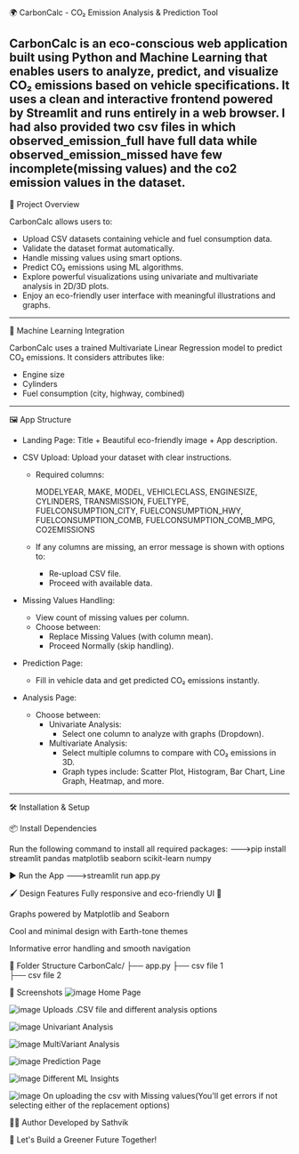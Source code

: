 🌍 CarbonCalc - CO₂ Emission Analysis & Prediction Tool

CarbonCalc is an eco-conscious web application built using Python and Machine Learning that enables users to analyze, predict, and visualize CO₂ emissions based on vehicle specifications. It uses a clean and interactive frontend powered by Streamlit and runs entirely in a web browser.
I had also provided two csv files in which observed_emission_full have full data while observed_emission_missed have few incomplete(missing values) and the co2 emission values in the dataset.
---

 🚀 Project Overview

CarbonCalc allows users to:
- Upload CSV datasets containing vehicle and fuel consumption data.
- Validate the dataset format automatically.
- Handle missing values using smart options.
- Predict CO₂ emissions using ML algorithms.
- Explore powerful visualizations using univariate and multivariate analysis in 2D/3D plots.
- Enjoy an eco-friendly user interface with meaningful illustrations and graphs.

---

 🧠 Machine Learning Integration

CarbonCalc uses a trained Multivariate Linear Regression model to predict CO₂ emissions. It considers attributes like:
- Engine size
- Cylinders
- Fuel consumption (city, highway, combined)

---

 🖼️ App Structure

- Landing Page: Title + Beautiful eco-friendly image + App description.
- CSV Upload: Upload your dataset with clear instructions.
  - Required columns:
    
    MODELYEAR, MAKE, MODEL, VEHICLECLASS, ENGINESIZE, CYLINDERS, TRANSMISSION, 
    FUELTYPE, FUELCONSUMPTION_CITY, FUELCONSUMPTION_HWY, FUELCONSUMPTION_COMB, 
    FUELCONSUMPTION_COMB_MPG, CO2EMISSIONS
    
  - If any columns are missing, an error message is shown with options to:
    - Re-upload CSV file.
    - Proceed with available data.

- Missing Values Handling:
  - View count of missing values per column.
  - Choose between:
    - Replace Missing Values (with column mean).
    - Proceed Normally (skip handling).

- Prediction Page:
  - Fill in vehicle data and get predicted CO₂ emissions instantly.

- Analysis Page:
  - Choose between:
    - Univariate Analysis:
      - Select one column to analyze with graphs (Dropdown).
    - Multivariate Analysis:
      - Select multiple columns to compare with CO₂ emissions in 3D.
      - Graph types include: Scatter Plot, Histogram, Bar Chart, Line Graph, Heatmap, and more.

---

 🛠️ Installation & Setup

 📦 Install Dependencies

Run the following command to install all required packages:
--->pip install streamlit pandas matplotlib seaborn scikit-learn numpy

▶️ Run the App
--->streamlit run app.py

🖌️ Design Features
Fully responsive and eco-friendly UI 🌿

Graphs powered by Matplotlib and Seaborn

Cool and minimal design with Earth-tone themes

Informative error handling and smooth navigation

📁 Folder Structure
CarbonCalc/
├── app.py
├── csv file 1              
├── csv file 2

📸 Screenshots
![image](https://github.com/user-attachments/assets/7d866ae9-e103-425c-b98d-6c2791c9b10e)
Home Page

![image](https://github.com/user-attachments/assets/0c167d86-f0a1-4ff9-a47b-bf7af08827b7)
Uploads .CSV file and different analysis options

![image](https://github.com/user-attachments/assets/c1503483-f006-40f3-bbbd-c6f674ad324b)
Univariant Analysis

![image](https://github.com/user-attachments/assets/0b490f95-bd2f-411d-845d-daed5c2cc4a6)
MultiVariant Analysis

![image](https://github.com/user-attachments/assets/533440d1-1fca-431d-9dac-410acfd9d92e)
Prediction Page

![image](https://github.com/user-attachments/assets/321f0f0a-b5d7-43dd-9714-8c39542743d3)
Different ML Insights

![image](https://github.com/user-attachments/assets/0ccb41f1-5938-46e0-b39a-dc905c24d792)
On uploading the csv with Missing values(You'll get errors if not selecting either of the replacement options)


👨‍💻 Author
Developed by Sathvik

🌱 Let's Build a Greener Future Together!
